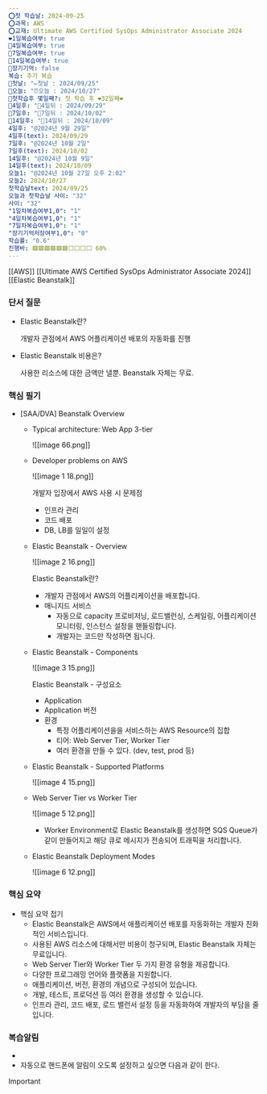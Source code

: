 ```yaml
---
⭕첫 학습날: 2024-09-25
⭕과목: AWS
⭕교재: Ultimate AWS Certified SysOps Administrator Associate 2024
❤1일복습여부: true
🧡4일복습여부: true
💛7일복습여부: true
💚14일복습여부: true
🧠장기기억: false
복습: 추가 복습
🛑첫날: "✏첫날 : 2024/09/25"
🛑오늘: "⏰오늘 : 2024/10/27"
🛑첫학습후 몇일째?: 첫 학습 후 ❤32일째❤
🛑4일후: "🥉4일뒤 : 2024/09/29"
🛑7일후: "🥈7일뒤 : 2024/10/02"
🛑14일후: "🥇14일뒤 : 2024/10/09"
4일후: "@2024년 9월 29일"
4일후(text): 2024/09/29
7일후: "@2024년 10월 2일"
7일후(text): 2024/10/02
14일후: "@2024년 10월 9일"
14일후(text): 2024/10/09
오늘1: "@2024년 10월 27일 오후 2:02"
오늘2: 2024/10/27
첫학습날text: 2024/09/25
오늘과 첫학습날 사이: "32"
사이: "32"
"1일차복습여부1,0": "1"
"4일차복습여부1,0": "1"
"7일차복습여부1,0": "1"
"장기기억저장여부1,0": "0"
학습률: "0.6"
진행바: 🟩🟩🟩🟩🟩🟩⬜⬜⬜⬜ 60%
---
```

[[AWS]] [[Ultimate AWS Certified SysOps Administrator Associate 2024]] [[Elastic Beanstalk]]

### 단서 질문

- Elastic Beanstalk란?
    
    개발자 관점에서 AWS 어플리케이션 배포의 자동화를 진행
    
- Elastic Beanstalk 비용은?
    
    사용한 리소스에 대한 금액만 낼뿐. Beanstalk 자체는 무료.
    

### 핵심 필기

- [SAA/DVA] Beanstalk Overview
    - Typical architecture: Web App 3-tier
        
        ![[image 66.png]]
        
          
        
    - Developer problems on AWS
        
        ![[image 1 18.png]]
        
        개발자 입장에서 AWS 사용 시 문제점
        
        - 인프라 관리
        - 코드 배포
        - DB, LB를 일일이 설정
    - Elastic Beanstalk - Overview
        
        ![[image 2 16.png]]
        
        Elastic Beanstalk란?
        
        - 개발자 관점에서 AWS의 어플리케이션을 배포합니다.
        - 매니지드 서비스
            - 자동으로 capacity 프로비저닝, 로드밸런싱, 스케일링, 어플리케이션 모니터링, 인스턴스 설정을 핸들링합니다.
            - 개발자는 코드만 작성하면 됩니다.
    - Elastic Beanstalk - Components
        
        ![[image 3 15.png]]
        
        Elastic Beanstalk - 구성요소
        
        - Application
        - Application 버전
        - 환경
            - 특정 어플리케이션을을 서비스하는 AWS Resource의 집합
            - 티어: Web Server Tier, Worker Tier
            - 여러 환경을 만들 수 있다. (dev, test, prod 등)
    - Elastic Beanstalk - Supported Platforms
        
        ![[image 4 15.png]]
        
          
        
    - Web Server Tier vs Worker Tier
        
        ![[image 5 12.png]]
        
        - Worker Environment로 Elastic Beanstalk를 생성하면 SQS Queue가 같이 만들어지고 해당 큐로 메시지가 전송되어 트래픽을 처리합니다.
    - Elastic Beanstalk Deployment Modes
        
        ![[image 6 12.png]]
        
          
        

### 핵심 요약

- 핵심 요약 접기
    - Elastic Beanstalk은 AWS에서 애플리케이션 배포를 자동화하는 개발자 친화적인 서비스입니다.
    - 사용된 AWS 리소스에 대해서만 비용이 청구되며, Elastic Beanstalk 자체는 무료입니다.
    - Web Server Tier와 Worker Tier 두 가지 환경 유형을 제공합니다.
    - 다양한 프로그래밍 언어와 플랫폼을 지원합니다.
    - 애플리케이션, 버전, 환경의 개념으로 구성되어 있습니다.
    - 개발, 테스트, 프로덕션 등 여러 환경을 생성할 수 있습니다.
    - 인프라 관리, 코드 배포, 로드 밸런서 설정 등을 자동화하여 개발자의 부담을 줄입니다.

### 복습알림

- 
- 자동으로 핸드폰에 알림이 오도록 설정하고 싶으면 다음과 같이 한다.

> [!important]  
> 